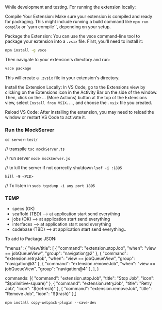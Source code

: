 While development and testing. For running the extension locally:

Compile Your Extension: Make sure your extension is compiled and ready for packaging. This might include running a build command like `npm run compile` or `yarn compile``, depending on your setup.

Package the Extension: You can use the vsce command-line tool to package your extension into a `.vsix` file. First, you'll need to install it:

```bash
npm install -g vsce
```

Then navigate to your extension's directory and run:
```bash
vsce package
```

This will create a `.zvsix` file in your extension's directory.

Install the Extension Locally: In VS Code, go to the Extensions view by clicking on the Extensions icon in the Activity Bar on the side of the window. Then, click on the ... (More Actions) button at the top of the Extensions view, select `Install from VSIX...`, and choose the `.vsix` file you created.

Reload VS Code: After installing the extension, you may need to reload the window or restart VS Code to activate it.

### Run the MockServer

`cd server-test/`

// transpile
`tsc mockServer.ts`

// run server
`node mockServer.js`

// to kill the server if not correctly shutdown
`lsof -i :1895`

`kill -9 <PID>`


// To listen in
`sudo tcpdump -i any port 1895`

### TEMP

- specs (OK)
- scaffold (TBD) --> at application start send everything
- jobs (OK) --> at application start send everything
- interfaces --> at application start send everything
- codebase (TBD) --> at application start send everything..

To add to Package JSON:

"menus": {
      "view/title": [
        {
          "command": "extension.stopJob",
          "when": "view == jobQueueView",
          "group": "navigation@2"
        },
        {
          "command": "extension.retryJob",
          "when": "view == jobQueueView",
          "group": "navigation@3"
        },
        {
          "command": "extension.removeJob",
          "when": "view == jobQueueView",
          "group": "navigation@4"
        },
      ],
    }



commands: [{
        "command": "extension.stopJob",
        "title": "Stop Job",
        "icon": "$(primitive-square)"
      },
      {
        "command": "extension.retryJob",
        "title": "Retry Job",
        "icon": "$(refresh)"
      },
      {
        "command": "extension.removeJob",
        "title": "Remove Job",
        "icon": "$(trash)"
      },]



`npm install copy-webpack-plugin --save-dev`
